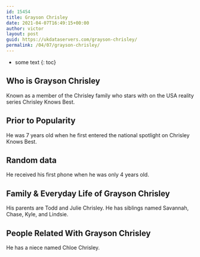 ```yaml
---
id: 15454
title: Grayson Chrisley
date: 2021-04-07T16:49:15+00:00
author: victor
layout: post
guid: https://ukdataservers.com/grayson-chrisley/
permalink: /04/07/grayson-chrisley/
---
```


* some text
{: toc}


## Who is Grayson Chrisley



Known as a member of the Chrisley family who stars with on the USA reality series Chrisley Knows Best. 

                
                
                
## Prior to Popularity



He was 7 years old when he first entered the national spotlight on Chrisley Knows Best. 

                
                
                
## Random data



He received his first phone when he was only 4 years old. 

                
                
                
## Family & Everyday Life of Grayson Chrisley



His parents are Todd and Julie Chrisley. He has siblings named Savannah, Chase, Kyle, and Lindsie. 

                
                
                
## People Related With Grayson Chrisley



He has a niece named Chloe Chrisley.

                
              
            
          
          
          